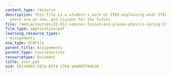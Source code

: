 ```yaml
---
content_type: resource
description: This file is a student's work on ITER explaining what ITER is, its history,
  where are we now, and visions for the future.
file: /media/courses/22-012-seminar-fusion-and-plasma-physics-spring-2006/5611b0b5503a03f417b4a4e087796630_iter.pdf
file_type: application/pdf
learning_resource_types:
- Assignments
ocw_type: OCWFile
parent_title: Assignments
parent_type: CourseSection
resourcetype: Document
title: iter.pdf
uid: 5611b0b5-503a-03f4-17b4-a4e087796630
---
```


